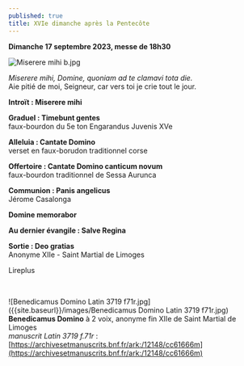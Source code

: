 ```yaml
---
published: true
title: XVIe dimanche après la Pentecôte
---
```

**Dimanche 17 septembre 2023, messe de 18h30**

![Miserere mihi b.jpg]({{site.baseurl}}/images/Miserere%20mihi%20b.jpg)

*Miserere mihi, Domine, quoniam ad te clamavi tota die.*  
Aie pitié de moi, Seigneur, car vers toi je crie tout le jour.

**Introït : Miserere mihi**

**Graduel : Timebunt gentes**  
faux-bourdon du 5e ton Engarandus Juvenis XVe

**Alleluia : Cantate Domino**  
verset en faux-borudon traditionnel corse

**Offertoire : Cantate Domino canticum novum**  
faux-bourdon traditionnel de Sessa Aurunca

**Communion : Panis angelicus**  
Jérome Casalonga

**Domine memorabor**

**Au dernier évangile : Salve Regina**

**Sortie : Deo gratias**  
Anonyme XIIe - Saint Martial de Limoges

Lireplus

&nbsp;

![Benedicamus Domino Latin 3719 f71r.jpg]({{site.baseurl}}/images/Benedicamus Domino Latin 3719 f71r.jpg)
**Benedicamus Domino** à 2 voix, anonyme fin XIIe de Saint Martial de Limoges  
*manuscrit Latin 3719 f.71r* : [https://archivesetmanuscrits.bnf.fr/ark:/12148/cc61666m](https://archivesetmanuscrits.bnf.fr/ark:/12148/cc61666m)
